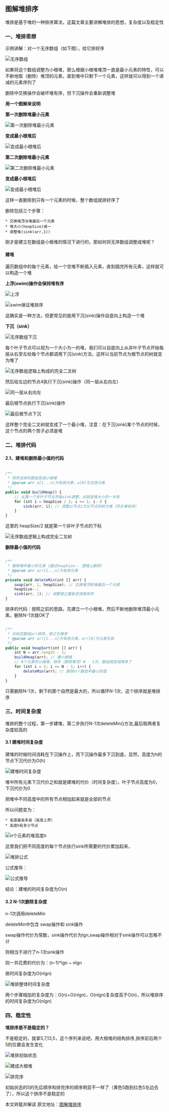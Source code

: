 ## 图解堆排序

堆排是基于堆的一种排序算法，这篇文章主要讲解堆排的思想，复杂度以及稳定性

### 一、堆排思想

示例讲解：对一个无序数组（如下图），给它排好序

![无序数组](/disorder-arr.png)

如果将这个数组调整为小根堆，那么根据小根堆堆顶一直是最小元素的特性，可以不断地取（删除）堆顶的元素，直到堆中只剩下一个元素，这样就可以得到一个递减的元素序列了

删除中交换操作会破坏堆有序，但下沉操作会重新调整堆

__用一个图解来说明__

__第一次删除堆最小元素__

![第一次删除堆最小元素](/heap-first-sort.png)

__变成最小根堆后__

![变成最小根堆后](/change-small-heap.png)

__第二次删除堆最小元素__

![第二次删除堆最小元素](heap-second-sort.png)

__变成最小根堆后__

![变成最小根堆后](/change-samll-heap2.png)

这样一直删除到只有一个元素的时候，整个数组就排好序了

删除包括三个步骤：

    * 交换堆顶与堆最后一个元素
    * 堆大小(heapSize)减一
    * 调整堆(sink(arr,1)) 

刚才是建立在数组是小根堆的情况下进行的，那如何将无序数组调整成堆呢？

#### 建堆

遍历数组中的每个元素，给一个空堆不断插入元素，直到插完所有元素，这样就可以构造一个堆

__上浮(swim)操作会保持堆有序__

![上浮](/heap-swim.png)

![swim保证堆排序](/heap-swim-sort.png)

这确实是一种方法，但更常见的是用下沉(sink)操作自底向上构造一个堆

__下沉（sink）__

![无序数组下沉](/disorder-arr-sink.png)

每个叶子节点可以视为一个大小为一的堆，我们可以自底向上从非叶子节点开始每层从右至左给每个节点都调用下沉(sink)方法，这样以当前节点为根节点的树就变为堆了

![无序数组逻辑上构成的完全二叉树](/heap-sink-sort.png)

然后给左边的节点4执行下沉(sink)操作（同一层从右向左）

![同一层从右向左](/heap-sink-sort2.png)

最后根节点执行下沉(sink)操作

![最后根节点下沉](/heap-sink-last.png)

这样整个完全二叉树就变成了一个最小堆，注意：在下沉(sink)某个节点的时候，这个节点的两个孩子必须是堆

### 二、堆排代码

#### 2.1、建堆和删除最小值的代码

```js

/**
 * 将传进来的数组变成小根堆
 * @param arr a[1...n]为有效元素，a[0]为无效元素
 */
public void buildHeap() {
    // 从第一个非叶子节点开始sink调整，也就是堆大小的一半处
    for (int i = heapSize / 2; i >= 1; i--) {
        sink(arr, i); // 调整以节点i为父节点的树为堆（符合堆有序）
    }
}

```

这里的 heapSize/2 就是第一个非叶子节点的下标

![无序数组逻辑上构成完全二叉树](/heap-sink-sort3.png)

__删除最小值的代码__

```js

/**
 * 删除堆中最小的元素（通过heapSize-- 逻辑上删除）
 * @param arr arr[1...n]为有效元素
 */
private void deleteMin(int [] arr) {
    swap(arr, 1, heapSize); // 交换堆顶和堆最后一个元素
    heapSize--;
    sink(arr, 1); // 调整使之重新变成堆有序
}

```

排序的代码：按照之前的思路，先建立一个小根堆，然后不断地删除堆顶最小元素，删除N-1次就OK了

```js

/**
 * 对给定数组arr排序，使之为降序
 * @param arr arr[1...n]为有效元素，arr[0]为元素无效
 */
public void heapSort(int [] arr) {
    int N = arr.length - 1;
    buildHeap(arr); // 建小根堆
    // N个元素的小根堆，排序（删除堆顶）N - 1次，数组就变成降序了
    for (int i = 1; i <= N - 1; i++) {
        deleteMin(arr); // 删除arr数组中最小的值
    }
}

```

只需删除N-1次，剩下的那个自然是最大的，所以循环N-1次，这个排序就是堆排序

### 三、时间复杂度

堆排的整个过程，第一步建堆，第二步执行N-1次deleteMin()方法,最后取两者复杂度较高的

#### 3.1 建堆时间复杂度

建堆的时候时间消耗在下沉操作上，而下沉操作最多下沉到底，显然，高度为h的节点下沉代价为O(h)

![建堆时间复杂度](/heap-time-calculation.png)

堆中所有元素下沉代价之和就是建堆的代价（时间复杂度）。叶子节点高度为0，下沉代价为0

把堆中不同高度中的所有节点相加起来就是全部的节点

所以问题变为：

    * 高度最高多高（高度上界）
    * 高度h有多少节点

![n个元素的堆高度h](/heap-time-rule.png)

这里我们把不同高度的每个节点执行sink所需要的代价累加起来，

![堆排公式](/heap-time-express.png)

公式推导：

![公式推导](/heap-time-express2.png)

结论：建堆的时间复杂度为O(n)

#### 3.2 N-1次删除复杂度

n-1次调用deleteMin

deleteMin中包含 swap操作和 sink操作

swap操作代价为常数，sink操作代价为lgn,swap操作相对于sink操作可以忽略不计

则相当于进行了n-1次sink操作

则一共花费的代价为：(n-1)*lgn ~ nlgn

故时间复杂度为O(nlgn)

![堆排整体时间复杂度](/heap-sort-time.png)

两个步骤相加的复杂度为：O(n)+O(nlgn)，O(nlgn)复杂度高于O(n)，所以堆排序的时间复杂度为O(nlgn)

### 四、稳定性

__堆排序是不是稳定的？__

不是稳定的，就拿5,7,13,5，这个序列来说吧，用大根堆的结构排序,排序前后两个5的位置会发生变化

![堆排初始状态](/heap-sort-stability.png)

![建成大根堆](/heap-sort-stability2.png)

![排完序](/heap-sort-stability3.png)

初始状态的5的先后顺序和排完序的顺序明显不一样了（黄色5跑到红色5左边去了），所以这个排序不是稳定的


本文转载并解读
原文地址：[图解堆排序](https://mp.weixin.qq.com/s/u0R1OriNbMT6MX5OCdRG9Q)

